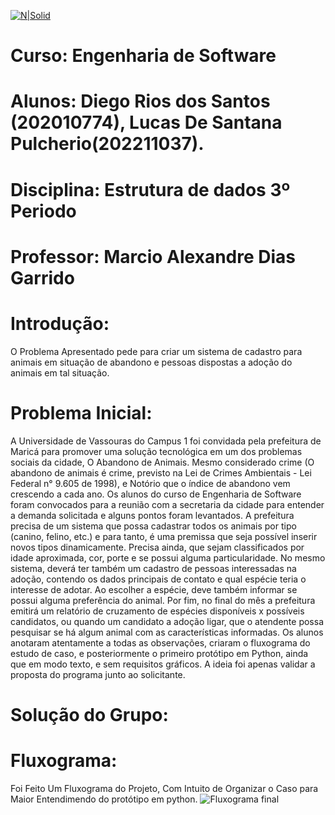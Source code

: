 [![N|Solid](https://universidadedevassouras.edu.br/wp-content/uploads/2022/03/campus_marica.png)](https://universidadedevassouras.edu.br/campus-marica/)

# Curso: Engenharia de Software
# Alunos: Diego Rios dos Santos (202010774), Lucas De Santana Pulcherio(202211037).
# Disciplina: Estrutura de dados 3º Periodo
# Professor: Marcio Alexandre Dias Garrido


# Introdução:

O Problema Apresentado pede para criar um sistema de cadastro para animais em situação de abandono e pessoas dispostas a adoção do animais em tal situação. 

# Problema Inicial:
A Universidade de Vassouras do Campus 1 foi convidada pela prefeitura de Maricá para promover uma solução tecnológica em um dos problemas sociais da cidade, O Abandono de Animais. Mesmo considerado crime (O abandono de animais é crime, previsto na Lei de Crimes Ambientais - Lei Federal n° 9.605 de 1998), e Notório que o índice de abandono vem crescendo a cada ano.
Os alunos do curso de Engenharia de Software foram convocados para a reunião com a secretaria da cidade para entender a demanda solicitada e alguns pontos foram levantados.
A prefeitura precisa de um sistema que possa cadastrar todos os animais por tipo (canino, felino, etc.) e para tanto, é uma premissa que seja possível inserir novos tipos dinamicamente. Precisa ainda, que sejam classificados por idade aproximada, cor, porte e se possui alguma particularidade. No mesmo sistema, deverá ter também um cadastro de pessoas interessadas na adoção, contendo os dados principais de contato e qual espécie teria o interesse de adotar. Ao escolher a espécie, deve também informar se possui alguma preferência do animal. Por fim, no final do mês a prefeitura emitirá um relatório de cruzamento de espécies disponíveis x possíveis candidatos, ou quando um candidato a adoção ligar, que o atendente possa pesquisar se há algum animal com as características informadas.
Os alunos anotaram atentamente a todas as observações, criaram o fluxograma do estudo de caso, e posteriormente o primeiro protótipo em Python, ainda que em modo texto, e sem requisitos gráficos. A ideia foi apenas validar a proposta do programa junto ao solicitante.


# Solução do Grupo:


# Fluxograma:
Foi Feito Um Fluxograma do Projeto, Com Intuito de Organizar o Caso para Maior Entendimendo  do protótipo em python.
![Fluxograma final](https://github.com/DiegoWebwork/estruturadedadosp2/assets/127268469/7093bc69-31d5-45da-8415-daa035dc7ede)


